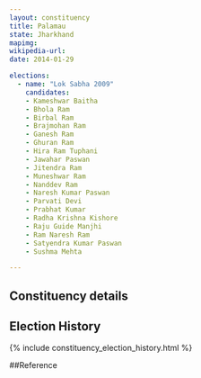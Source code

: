 ```yaml
---
layout: constituency
title: Palamau
state: Jharkhand
mapimg: 
wikipedia-url: 
date: 2014-01-29

elections: 
  - name: "Lok Sabha 2009"
    candidates: 
    - Kameshwar Baitha 
    - Bhola Ram 
    - Birbal Ram 
    - Brajmohan Ram 
    - Ganesh Ram 
    - Ghuran Ram 
    - Hira Ram Tuphani 
    - Jawahar Paswan 
    - Jitendra Ram 
    - Muneshwar Ram 
    - Nanddev Ram 
    - Naresh Kumar Paswan 
    - Parvati Devi 
    - Prabhat Kumar 
    - Radha Krishna Kishore 
    - Raju Guide Manjhi 
    - Ram Naresh Ram 
    - Satyendra Kumar Paswan 
    - Sushma Mehta 

---
```

## Constituency details


## Election History
{% include constituency_election_history.html %}

##Reference

